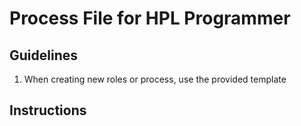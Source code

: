 # Process File for HPL Programmer

## Guidelines

1. When creating new roles or process, use the provided template

## Instructions

